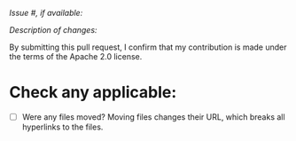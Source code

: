 _Issue #, if available:_

_Description of changes:_

By submitting this pull request, I confirm that my contribution is made under the terms of the Apache 2.0 license.

# Check any applicable:

- [ ] Were any files moved? Moving files changes their URL, which breaks all hyperlinks to the files.
